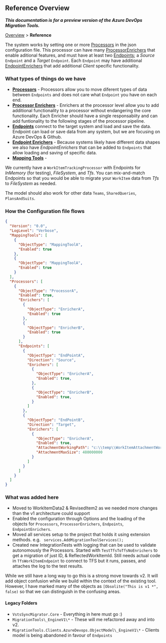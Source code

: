 ## Reference Overview

**_This documentation is for a preview version of the Azure DevOps Migration Tools._**

[Overview](.././index.md) > **Reference**

The system works by setting one or more [Processors](../Reference/Processors/index.md) in the json 
configuration file. This processor can have many [ProcessorEnrichers](../Reference/ProcessorEnrichers/index.md) that 
enable aditional features, and must have at least two [Endpoints](../Reference/Endpoints/index.md); 
a *Source* `Endpoint` and a *Target* `Endpoint`. Each `Endpoint` 
may have additional [EndpointEnrichers](../Reference/EndpointEnrichers/index.md) that add 
additional *Client* specific functionality.

### What types of things do we have

- **[Processors](../Reference/Processors/index.md)** - Processors allow you to move diferent types of data between `Endpoints` and does not care what `Endpoint` you have on each end.
- **[Processor Enrichers](../Reference/ProcessorEnrichers/index.md)** - Enrichers at the processor level allow you to add additional functionality to a processor without endangering the core functionality. Each Enricher should have a single responsabiity and can add funtionality to the following stages of the processor pipeline.
- **[Endpoints](../Reference/Endpoints/index.md)** connect to the target system and load and save the data. Endpoint can load or save data from any system, but we are focusing on Azure DevOps & Github.
- **[Endpoint Enrichers](../Reference/EndpointEnrichers/index.md)** - Because systems likely have different data shapes we also have *EndpointEnrichers* that can be added to `Endpoints` that allow loading and saving of specific data.
- **[Mapping Tools](../Reference/MappingTools/index.md)** - 

We currently have a `WorkItemTrackingProcessor` with Endpoints for *InMemory* (for testing), *FileSystem*, and *Tfs*. You can mix-and-match Endpoints so that you would be able to migrate your `WorkItem` data from *Tfs* to *FileSystem* as needed.

The model should also work for other data `Teams`, `SharedQueries`, `PlansAndSuits`.

### How the Configuration file flows

```JSON
{
  "Version": "0.0",
  "LogLevel": "Verbose",
  "MappingTools": [
    {
      "ObjectType": "MappingToolA",
      "Enabled": true
    },
    {
      "ObjectType": "MappingToolA",
      "Enabled": true
    }
  ],
  "Processors": [
    {
      "ObjectType": "ProcessorA",
      "Enabled": true,
      "Enrichers": [
        {
          "ObjectType": "EnricherA",
          "Enabled": true
        },
        {
          "ObjectType": "EnricherB",
          "Enabled": true
        }
      ],
      "Endpoints": [
        {
          "ObjectType": "EndPointA",
          "Direction": "Source",
          "Enrichers": [
            {
              "ObjectType": "EnricherA",
              "Enabled": true,
            },
            {
              "ObjectType": "EnricherB",
              "Enabled": true,
            }
          ]
        },
        {
          "ObjectType": "EndPointB",
          "Direction": "Target",
          "Enrichers": [
            {
              "ObjectType": "EnricherA",
              "Enabled": true,
              "AttachmentWorkingPath": "c:\\temp\\WorkItemAttachmentWorkingFolder\\",
              "AttachmentMaxSize": 480000000
            }
          ]
        }
      ]
    }
  ]
}
```

### What was added here

- Moved to WorkItemData2 & RevisedItem2 as we needed more changes than the v1 architecture could support
- Enabled the configuration through Options and the loading of the objects for `Processors`, `ProcessorEnrichers`, `Endpoints`, `EndpointEnrichers`. 
- Moved all services setup to the project that holds it using extension methods. e.g. ` services.AddMigrationToolServices();`
- Created new IntegrationTests with logging that can be used to validate autonomously the Processors. Started with `TestTfsToTfsNoEnrichers` to get a migration of just ID, & ReflectedWorkItemId. Still needs actual code in `TfsWorkItemEndpoint` to connect to TFS but it runs, passes, and attaches the log to the test results.

While we still have a long way to go this is a strong move towards v2. It will add object confusion while we build within the context of the existing tool. However, I have marked many of the objects as `[Obsolite("This is v1 *", false)` so that we can distinguish in the confusing areas.

#### Legacy Folders

- `VstsSyncMigrator.Core` - Everything in here must go :)
- `MigrationTools\_EngineV1\*` - These will me refactored away and into v2.
- `MigrationTools.Clients.AzureDevops.ObjectModel\_EngineV1\*` - Clients model is being abandoned in favour of `Endpoints`
